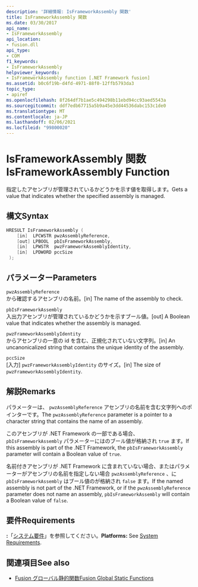 ```yaml
---
description: '詳細情報: IsFrameworkAssembly 関数'
title: IsFrameworkAssembly 関数
ms.date: 03/30/2017
api_name:
- IsFrameworkAssembly
api_location:
- fusion.dll
api_type:
- COM
f1_keywords:
- IsFrameworkAssembly
helpviewer_keywords:
- IsFrameworkAssembly function [.NET Framework fusion]
ms.assetid: b0c6f19b-d4fd-4971-88f0-12ffb5793da3
topic_type:
- apiref
ms.openlocfilehash: 8f264df7b1ae5c494298b11ebd94cc93aed5543a
ms.sourcegitcommit: ddf7edb67715a5b9a45e3dd44536dabc153c1de0
ms.translationtype: MT
ms.contentlocale: ja-JP
ms.lasthandoff: 02/06/2021
ms.locfileid: "99800020"
---
```

# <a name="isframeworkassembly-function"></a><span data-ttu-id="4b237-103">IsFrameworkAssembly 関数</span><span class="sxs-lookup"><span data-stu-id="4b237-103">IsFrameworkAssembly Function</span></span>

<span data-ttu-id="4b237-104">指定したアセンブリが管理されているかどうかを示す値を取得します。</span><span class="sxs-lookup"><span data-stu-id="4b237-104">Gets a value that indicates whether the specified assembly is managed.</span></span>  
  
## <a name="syntax"></a><span data-ttu-id="4b237-105">構文</span><span class="sxs-lookup"><span data-stu-id="4b237-105">Syntax</span></span>  
  
```cpp  
HRESULT IsFrameworkAssembly (  
    [in]  LPCWSTR pwzAssemblyReference,  
    [out] LPBOOL  pbIsFrameworkAssembly,  
    [in]  LPWSTR  pwzFrameworkAssemblyIdentity,  
    [in]  LPDWORD pccSize  
 );  
```  
  
## <a name="parameters"></a><span data-ttu-id="4b237-106">パラメーター</span><span class="sxs-lookup"><span data-stu-id="4b237-106">Parameters</span></span>  

 `pwzAssemblyReference`  
 <span data-ttu-id="4b237-107">から確認するアセンブリの名前。</span><span class="sxs-lookup"><span data-stu-id="4b237-107">[in] The name of the assembly to check.</span></span>  
  
 `pbIsFrameworkAssembly`  
 <span data-ttu-id="4b237-108">入出力アセンブリが管理されているかどうかを示すブール値。</span><span class="sxs-lookup"><span data-stu-id="4b237-108">[out] A Boolean value that indicates whether the assembly is managed.</span></span>  
  
 `pwzFrameworkAssemblyIdentity`  
 <span data-ttu-id="4b237-109">からアセンブリの一意の id を含む、正規化されていない文字列。</span><span class="sxs-lookup"><span data-stu-id="4b237-109">[in] An uncanonicalized string that contains the unique identity of the assembly.</span></span>  
  
 `pccSize`  
 <span data-ttu-id="4b237-110">[入力] `pwzFrameworkAssemblyIdentity` のサイズ。</span><span class="sxs-lookup"><span data-stu-id="4b237-110">[in] The size of `pwzFrameworkAssemblyIdentity`.</span></span>  
  
## <a name="remarks"></a><span data-ttu-id="4b237-111">解説</span><span class="sxs-lookup"><span data-stu-id="4b237-111">Remarks</span></span>  

 <span data-ttu-id="4b237-112">パラメーターは、 `pwzAssemblyReference` アセンブリの名前を含む文字列へのポインターです。</span><span class="sxs-lookup"><span data-stu-id="4b237-112">The `pwzAssemblyReference` parameter is a pointer to a character string that contains the name of an assembly.</span></span>  
  
 <span data-ttu-id="4b237-113">このアセンブリが .NET Framework の一部である場合、 `pbIsFrameworkAssembly` パラメーターにはのブール値が格納され `true` ます。</span><span class="sxs-lookup"><span data-stu-id="4b237-113">If this assembly is part of the .NET Framework, the `pbIsFrameworkAssembly` parameter will contain a Boolean value of `true`.</span></span>  
  
 <span data-ttu-id="4b237-114">名前付きアセンブリが .NET Framework に含まれていない場合、またはパラメーターがアセンブリの名前を指定しない場合 `pwzAssemblyReference` 、に `pbIsFrameworkAssembly` はブール値のが格納され `false` ます。</span><span class="sxs-lookup"><span data-stu-id="4b237-114">If the named assembly is not part of the .NET Framework, or if the `pwzAssemblyReference` parameter does not name an assembly, `pbIsFrameworkAssembly` will contain a Boolean value of `false`.</span></span>  
  
## <a name="requirements"></a><span data-ttu-id="4b237-115">要件</span><span class="sxs-lookup"><span data-stu-id="4b237-115">Requirements</span></span>  

 <span data-ttu-id="4b237-116">**:**「[システム要件](../../get-started/system-requirements.md)」を参照してください。</span><span class="sxs-lookup"><span data-stu-id="4b237-116">**Platforms:** See [System Requirements](../../get-started/system-requirements.md).</span></span>  
  
## <a name="see-also"></a><span data-ttu-id="4b237-117">関連項目</span><span class="sxs-lookup"><span data-stu-id="4b237-117">See also</span></span>

- [<span data-ttu-id="4b237-118">Fusion グローバル静的関数</span><span class="sxs-lookup"><span data-stu-id="4b237-118">Fusion Global Static Functions</span></span>](fusion-global-static-functions.md)
